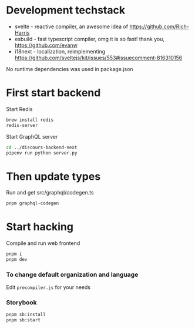 # Development techstack

- svelte - reactive compiler, an awesome idea of https://github.com/Rich-Harris
- esbuild - fast typescript compiler, omg it is so fast! thank you,
  https://github.com/evanw
- i18next - localization, reimplementing
  https://github.com/sveltejs/kit/issues/553#issuecomment-816310156

No runtime dependencies was used in package.json

# First start backend

Start Redis

```sh
brew install redis
redis-server
```

Start GraphQL server

```sh
cd ../discours-backend-next
pipenv run python server.py
```

# Then update types

Run and get src/graphql/codegen.ts

```sh
pnpm graphql-codegen
```

# Start hacking

Compile and run web frontend

```sh
pnpm i
pnpm dev
```

### To change default organization and language

Edit `precompiler.js` for your needs

### Storybook

```sh
pnpm sb:install
pnpm sb:start
```
